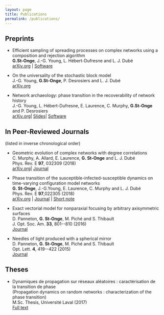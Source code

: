 ```yaml
---
layout: page
title: Publications
permalink: /publications/
---
```



## Preprints

* <span class="pub-title">Efficient sampling of spreading processes on complex networks using a 
composition and rejection algorithm </span><br>
**G.St-Onge**, J.-G. Young, L. Hébert-Dufresne and L. J. Dubé <br>
[arXiv.org](http://arxiv.org/abs/1808.05859) | [Software](https://github.com/gstonge/spreading_CR)

* <span class="pub-title">On the universality of the stochastic block model</span><br> 
J.-G. Young, **G.St-Onge**, P. Desrosiers and L. J. Dubé<br>
[arXiv.org](http://arxiv.org/abs/1806.04214)

* <span class="pub-title">Network archaeology: phase transition in the recoverability of network
history</span><br> 
J.-G. Young, L. Hébert-Dufresne, E. Laurence, C. Murphy, **G.St-Onge** and 
P. Desrosiers<br> 
[arXiv.org](https://arxiv.org/abs/1803.09191)|
[Slides](https://speakerdeck.com/jgyou/network-archaeology-phase-transition-in-the-recoverability-of-network-history)|
[Software](https://github.com/jg-you/network-archaeology)


## In Peer-Reviewed Journals

<p>(listed in inverse chronological order)</p>

* <span class="pub-title">Geometric evolution of complex networks with degree correlations </span><br>
C. Murphy, A. Allard, E. Laurence, **G. St-Onge** and L. J. Dubé <br>
Phys. Rev. E **97**, 032309 (2018) <br>
[arXiv.org](https://arxiv.org/abs/1710.01600)|
[Journal](https://doi.org/10.1103/PhysRevE.97.032309)

* <span class="pub-title">Phase transition of the susceptible-infected-susceptible dynamics on
time-varying configuration model networks</span><br> 
**G. St-Onge**, J.-G.Young, E. Laurence, C. Murphy and L. J. Dubé<br> 
Phys. Rev. E **97**,022305 (2018)<br> 
[arXiv.org](https://arxiv.org/abs/1709.09257) |
[Journal](https://doi.org/10.1103/PhysRevE.97.022305) |
[Short note](https://arxiv.org/abs/1701.01740)

* <span class="pub-title">Exact vectorial model for nonparaxial focusing by arbitrary axisymmetric
  surfaces </span><br>
D. Panneton, **G. St-Onge**, M. Piché and S. Thibault <br>
J. Opt. Soc. Am. **33**, 801--810 (2016) <br>
[Journal](https://doi.org/10.1364/JOSAA.33.000801)

* <span class="pub-title">Needles of light produced with a spherical mirror </span><br>
D. Panneton, **G. St-Onge**, M. Piché and S. Thibault <br>
Opt. Lett. **4**, 419--422 (2015) <br>
[Journal](https://doi.org/10.1364/OL.40.000419)


## Theses

* Dynamiques de propagation sur réseaux aléatoires : caractérisation de la 
transition de phase <br> 
(Propagation dynamics on random networks : characterization of the phase
transition)<br>
M.Sc. Thesis, Université Laval (2017)<br>
[Full text](https://www.dynamica.phy.ulaval.ca/fileadmin/theses/St-Onge17_master.pdf)
